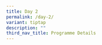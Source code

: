```yaml
---
title: Day 2
permalink: /day-2/
variant: tiptap
description: ""
third_nav_title: Programme Details
---
```

